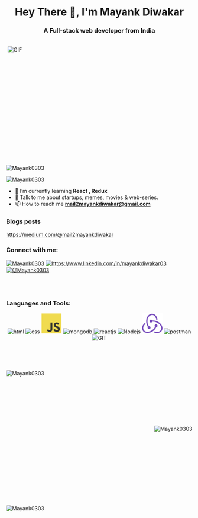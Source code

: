 <!-- https://github.com/SoumyashreeBehera# -->

<h1 align="center">Hey There 👋, I'm Mayank Diwakar</h1>
<h3 align="center">A Full-stack web developer from India</h3>
<br/>

<img align="right" alt="GIF" src="https://github.com/abhisheknaiidu/abhisheknaiidu/blob/master/code.gif?raw=true" width="500" height="320" /> 

<p align="left"> <img src="https://komarev.com/ghpvc/?username=Mayank0303&label=Profile%20views&color=0e75b6&style=flat" alt="Mayank0303" /> </p>

<p align="left"> <a href="https://twitter.com/MaikuMaybe" target="blank"><img src="https://img.shields.io/twitter/follow/MaikuMaybe?logo=twitter&style=for-the-badge" alt="Mayank0303" /></a> </p>

- 🌱 I’m currently learning **React , Redux**
- 💬 Talk to me about startups, memes, movies & web-series.
- 📫 How to reach me **mail2mayankdiwakar@gmail.com**

### Blogs posts
<!-- BLOG-POST-LIST:START -->
https://medium.com/@mail2mayankdiwakar
<!-- BLOG-POST-LIST:END -->

<h3 align="left">Connect with me:</h3>
<p align="left">
<a href="https://twitter.com/MaikuMaybe" target="blank"><img align="center" src="https://raw.githubusercontent.com/rahuldkjain/github-profile-readme-generator/master/src/images/icons/Social/twitter.svg" alt="Mayank0303" height="30" width="40" /></a>
<a href="https://www.linkedin.com/in/mayankdiwakar03" target="blank"><img align="center" src="https://raw.githubusercontent.com/rahuldkjain/github-profile-readme-generator/master/src/images/icons/Social/linked-in-alt.svg" alt="https://www.linkedin.com/in/mayankdiwakar03" height="30" width="40" /></a>
<a href="https://medium.com/@mail2mayankdiwakar" target="blank"><img align="center" src="https://raw.githubusercontent.com/rahuldkjain/github-profile-readme-generator/master/src/images/icons/Social/medium.svg" alt="@Mayank0303" height="30" width="40" /></a>
</p>
<br/>
<br/>
<span><h3 align="left">Languages and Tools:</h3><p align="center">
      <img src="https://www.vectorlogo.zone/logos/w3_html5/w3_html5-icon.svg" alt="html" width="55" height="55"/>
      <img src="https://www.vectorlogo.zone/logos/w3_css/w3_css-icon.svg" alt="css" width="55" height="55"/>
      <img src="https://raw.githubusercontent.com/devicons/devicon/master/icons/javascript/javascript-original.svg" alt="javascript" width="55" height="55"/>
      <img src="https://www.vectorlogo.zone/logos/mongodb/mongodb-icon.svg" alt="mongodb" width="45" height="55"/>
      <img src="https://www.vectorlogo.zone/logos/reactjs/reactjs-icon.svg" alt="reactjs" width="55" height="55"/>
      <img src="https://www.vectorlogo.zone/logos/nodejs/nodejs-icon.svg" alt="Nodejs" width="55" height="55"/>
      <img src="https://raw.githubusercontent.com/devicons/devicon/master/icons/redux/redux-original.svg" alt="redux" width="55" height="55"/>
      <img src="https://www.vectorlogo.zone/logos/getpostman/getpostman-icon.svg" alt="postman" width="55" height="55"/>
      <img src="https://www.vectorlogo.zone/logos/git-scm/git-scm-icon.svg" alt="GIT" width="55" height="55" marginleft="15"/>
</p></span>
<br/>
<br/>
<br/>
<p><img align="left" src="https://github-readme-stats.vercel.app/api/top-langs?username=Mayank0303&show_icons=true&locale=en&layout=compact&title_color=ffc857&icon_color=8ac926&text_color=daf7dc&bg_color=151515" alt="Mayank0303" /></p>
<br/>
<br/>
<br/>
<br/>
<br/>
<br/>
<br/>
<br/>
<p>&nbsp;<img align="right" src="https://github-readme-stats.vercel.app/api?username=Mayank0303&show_icons=true&locale=en&text_color=daf7dc&bg_color=151515&hide=css,html,php" alt="Mayank0303" /></p>
<br/>
<br/>
<br/>
<br/>
<br/>
<br/>
<br/>
<br/>
<br/>
<br/>
<p><img align="left" src="https://github-readme-streak-stats.herokuapp.com/?user=Mayank0303&theme=dark" alt="Mayank0303" /></p>
